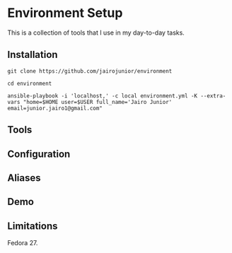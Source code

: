 # Environment Setup

This is a collection of tools that I use in my day-to-day tasks.

## Installation

`git clone https://github.com/jairojunior/environment`

`cd environment`

`ansible-playbook -i 'localhost,' -c local environment.yml -K --extra-vars "home=$HOME user=$USER full_name='Jairo Junior' email=junior.jairo1@gmail.com"`

## Tools

## Configuration

## Aliases

## Demo

## Limitations

Fedora 27.
